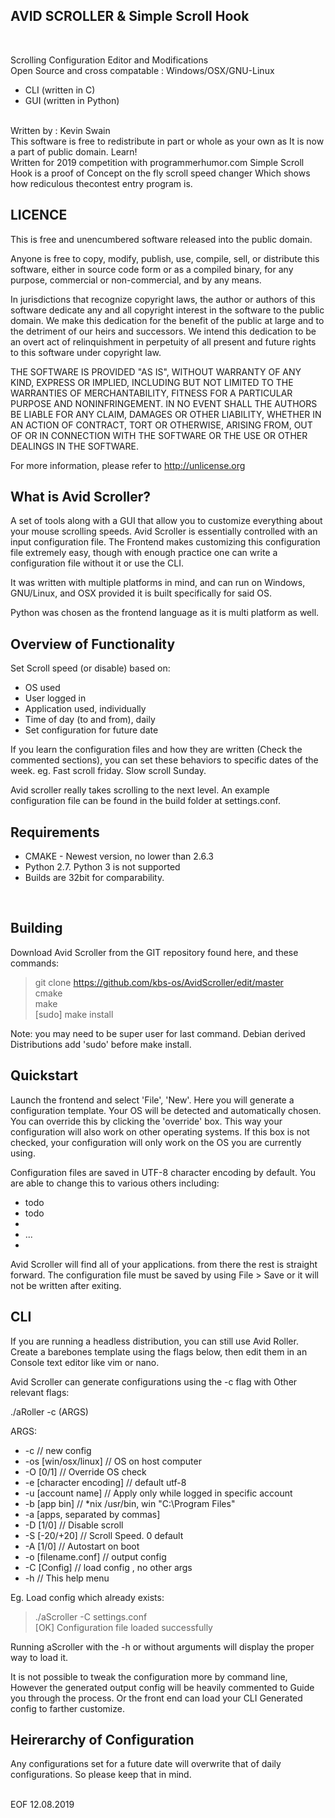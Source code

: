 AVID SCROLLER & Simple Scroll Hook
----------------------------------
<br>

Scrolling Configuration Editor and Modifications<br>
Open Source and cross compatable : Windows/OSX/GNU-Linux

- CLI (written in C)
- GUI (written in Python)
<br>
Written by : Kevin Swain
<br>
This software is free to redistribute in part or whole as your own as
It is now a part of public domain. Learn!
<br>
Written for 2019 competition with programmerhumor.com
Simple Scroll Hook is a proof of Concept on the fly scroll speed changer
Which shows how rediculous thecontest entry program is.
<br>



LICENCE
-------

This is free and unencumbered software released into the public domain.

Anyone is free to copy, modify, publish, use, compile, sell, or
distribute this software, either in source code form or as a compiled
binary, for any purpose, commercial or non-commercial, and by any
means.

In jurisdictions that recognize copyright laws, the author or authors
of this software dedicate any and all copyright interest in the
software to the public domain. We make this dedication for the benefit
of the public at large and to the detriment of our heirs and
successors. We intend this dedication to be an overt act of
relinquishment in perpetuity of all present and future rights to this
software under copyright law.

THE SOFTWARE IS PROVIDED "AS IS", WITHOUT WARRANTY OF ANY KIND,
EXPRESS OR IMPLIED, INCLUDING BUT NOT LIMITED TO THE WARRANTIES OF
MERCHANTABILITY, FITNESS FOR A PARTICULAR PURPOSE AND NONINFRINGEMENT.
IN NO EVENT SHALL THE AUTHORS BE LIABLE FOR ANY CLAIM, DAMAGES OR
OTHER LIABILITY, WHETHER IN AN ACTION OF CONTRACT, TORT OR OTHERWISE,
ARISING FROM, OUT OF OR IN CONNECTION WITH THE SOFTWARE OR THE USE OR
OTHER DEALINGS IN THE SOFTWARE.

For more information, please refer to <http://unlicense.org>
<br>



What is Avid Scroller?
----------------------

A set of tools along with a GUI that allow you to customize
everything about your mouse scrolling speeds. Avid Scroller
is essentially controlled with an input configuration file.
The Frontend makes customizing this configuration file 
extremely easy, though with enough practice one can write
a configuration file without it or use the CLI.

It was written with multiple platforms in mind, and can run
on Windows, GNU/Linux, and OSX provided it is built specifically
for said OS.

Python was chosen as the frontend language as it is multi
platform as well.
<br>



Overview of Functionality
-------------------------

Set Scroll speed (or disable) based on:
  - OS used
  - User logged in
  - Application used, individually
  - Time of day (to and from), daily
  - Set configuration for future date

If you learn the configuration files and how they are written
(Check the commented sections), you can set these behaviors
to specific dates of the week. eg. Fast scroll friday. Slow
scroll Sunday.


Avid scroller really takes scrolling to the next level. An
example configuration file can be found in the build folder
at settings.conf.
<br>



Requirements
------------

- CMAKE - Newest version, no lower than 2.6.3
- Python 2.7. Python 3 is not supported
- Builds are 32bit for comparability.
<br>



Building
--------

Download Avid Scroller from the GIT repository found here, and these commands:

> git clone https://github.com/kbs-os/AvidScroller/edit/master <br>
> cmake <br>
> make <br>
> [sudo] make install <br>

Note: you may need to be super user for last command. Debian derived 
Distributions add 'sudo' before make install.
<br>



Quickstart
----------

Launch the frontend and select 'File', 'New'. Here you will
generate a configuration template. Your OS will be detected
 and automatically chosen. You can override this
by clicking the 'override' box. This way your configuration
will also work on other operating systems. If this box is not
checked, your configuration will only work on the OS you 
are currently using.

Configuration files are saved in UTF-8 character encoding by
default. You are able to change this to various others including:
- todo
- todo
-
- ...
-

Avid Scroller will find all of your applications. from there
the rest is straight forward. The configuration file must be
saved by using File > Save or it will not be written after
exiting.
<br>



CLI
---
If you are running a headless distribution, you can still use Avid Roller.
Create a barebones template using the flags below, then edit them in an
Console text editor like vim or nano.

Avid Scroller can generate configurations using the -c flag with
Other relevant flags:

./aRoller -c (ARGS)

ARGS:<nl>
- -c // new config
- -os [win/osx/linux] // OS on host computer
- -O [0/1] // Override OS check
- -e [character encoding] // default utf-8
- -u [account name] // Apply only while logged in specific account
- -b [app bin] // *nix /usr/bin, win "C:\Program Files"
- -a [apps, separated by commas]
- -D [1/0] // Disable scroll
- -S [-20/+20] // Scroll Speed. 0 default
- -A [1/0] // Autostart on boot
- -o [filename.conf] // output config 
- -C [Config] // load config , no other args
- -h // This help menu

Eg. Load config which already exists:

> ./aScroller -C settings.conf<br>
> [OK] Configuration file loaded successfully

Running aScroller with the -h or without arguments will 
display the proper way to load it.

It is not possible to tweak the configuration more by command line,
However the generated output config will be heavily commented to
Guide you through the process. Or the front end can load your CLI
Generated config to farther customize.
<br>



Heirerarchy of Configuration
----------------------------

Any configurations set for a future date will overwrite that
of daily configurations. So please keep that in mind.

<BR>
  EOF 12.08.2019



